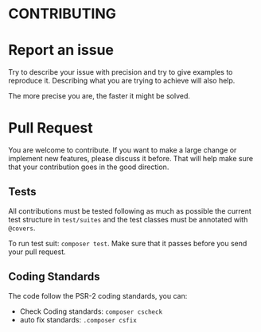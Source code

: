 CONTRIBUTING
============

Report an issue
================

Try to describe your issue with precision and try to give examples to reproduce it. Describing what you are trying
to achieve will also help.

The more precise you are, the faster it might be solved.



Pull Request
============

You are welcome to contribute. If you want to make a large change or implement new features, please discuss it before.
That will help make sure that your contribution goes in the good direction.

Tests
-----

All contributions must be tested following as much as possible the current test structure in ``test/suites``
and the test classes must be annotated with ``@covers``.

To run test suit: ``composer test``. Make sure that it passes before you send your pull request.

Coding Standards
-----------------

The code follow the PSR-2 coding standards, you can:

- Check Coding standards: ``composer cscheck``
- auto fix standards: ``.composer csfix``
